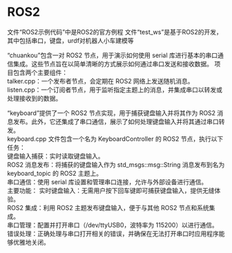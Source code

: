 # ROS2
文件“ROS2示例代码”中是ROS2的官方例程
  文件“test_ws”是基于ROS2的开发，其中包括串口，键盘，urdf对机器人小车建模等

“chuankou”包含一对 ROS2 节点，用于演示如何使用 serial 库进行基本的串口通信集成。这些节点旨在以简单清晰的方式展示如何通过串口发送和接收数据。
项目包含两个主要组件：  
talker.cpp：一个发布者节点，会定期在 ROS2 网络上发送随机消息。  
listen.cpp：一个订阅者节点，用于监听指定主题上的消息，并集成串口以转发或处理接收到的数据。

“keyboard”提供了一个 ROS2 节点实现，用于捕获键盘输入并将其作为 ROS2 消息发布。此外，它还集成了串口通信，展示了如何处理键盘输入并将其通过串口转发。  
keyboard.cpp 文件包含一个名为 KeyboardController 的 ROS2 节点，执行以下任务：  
键盘输入捕获：实时读取键盘输入。  
ROS2 消息发布：将捕获的键盘输入作为 std_msgs::msg::String 消息发布到名为 keyboard_topic 的 ROS2 主题上。  
串口通信：使用 serial 库设置和管理串口连接，允许与外部设备进行通信。  
主要功能：
实时键盘输入：无需用户按下回车键即可捕获键盘输入，提供无缝体验。  
ROS2 集成：利用 ROS2 主题发布键盘输入，便于与其他 ROS2 节点和系统集成。  
串口管理：配置并打开串口（/dev/ttyUSB0，波特率为 115200）以进行通信。  
错误处理：正确处理与串口打开相关的错误，并确保在无法打开串口时应用程序能够优雅地关闭。
